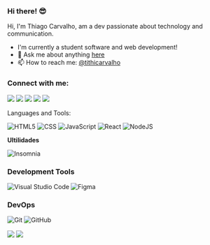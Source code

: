 ### Hi there! 😎

Hi, I'm Thiago Carvalho, am a dev passionate about technology and communication.

-  I'm currently a student software and web development!
- 💬 Ask me about anything [here](https://www.linkedin.com/in/thiago-c-a47428142/detail/contact-info/)
- 📫 How to reach me: [@tithicarvalho](https://www.instagram.com/tithicarvalho/)
### Connect with me:

<p align="left">

  <a href="#" alt="Gmail">
  <img src="https://img.shields.io/badge/-Gmail-FF0000?style=flat-square&labelColor=FF0000&logo=gmail&logoColor=white&link=tigoabreu@hotmail.com" /></a>

  <a href="#" alt="Linkedin">
  <img src="https://img.shields.io/badge/-Linkedin-0e76a8?style=flat-square&logo=Linkedin&logoColor=white&link=https://www.linkedin.com/in/thiago-c-a47428142/" /></a>

  <a href="#" alt="WhatsApp">
  <img src="https://img.shields.io/badge/-WhatsApp-25d366?style=flat-square&labelColor=25d366&logo=whatsapp&logoColor=white&link=https://api.whatsapp.com/send?phone=5524974039586"/></a>

  <a href="#" alt="Facebook">
  <img src="https://img.shields.io/badge/-Facebook-3b5998?style=flat-square&labelColor=3b5998&logo=facebook&logoColor=white&link=https://www.facebook.com/profile.php?id=100005834169283"/></a>

  <a href="#" alt="Instagram">
  <img src="https://img.shields.io/badge/-Instagram-DF0174?style=flat-square&labelColor=DF0174&logo=instagram&logoColor=white&link=https://www.instagram.com/tithicarvalho/"/></a>
</p>  
<p align="left">
Languages and Tools:
</p>

  ![HTML5](https://img.shields.io/badge/-HTML5-333333?style=flat&logo=HTML5)
  ![CSS](https://img.shields.io/badge/-CSS-333333?style=flat&logo=CSS3&logoColor=1572B6)
  ![JavaScript](https://img.shields.io/badge/-JavaScript-333333?style=flat&logo=javascript)
  ![React](https://img.shields.io/badge/-React-333333?style=flat&logo=react)
  ![NodeJS](https://img.shields.io/badge/-Nodejs-333333?style=flat&logo=nodejs)
  
  **Ultilidades**
  
  ![Insomnia](https://img.shields.io/badge/-Insomnia-333333?style=flat&logo=insomnia)

### Development Tools

![Visual Studio Code](https://img.shields.io/badge/-Visual%20Studio%20Code-333333?style=flat&logo=visual-studio-code&logoColor=007ACC)
![Figma](https://img.shields.io/badge/-Figma-333333?style=flat&logo=figma&logoColor=007ACC)

### DevOps

![Git](https://img.shields.io/badge/-Git-333333?style=flat&logo=git)
![GitHub](https://img.shields.io/badge/-GitHub-333333?style=flat&logo=github)


<img align="center" src="https://github-readme-stats.vercel.app/api?username=thiagocarvalho29&theme=dracula&hide_langs_below=1">


<img align="center" src="https://github-readme-stats.vercel.app/api/top-langs/?username=thiagocarvalho29&theme=dracula&hide_langs_below=1" />
</a>


<!---
thiagocarvalho29/thiagocarvalho29 is a ✨ special ✨ repository because its `README.md` (this file) appears on your GitHub profile.
You can click the Preview link to take a look at your changes.
--->
